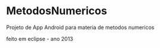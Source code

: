 # MetodosNumericos
Projeto de App Android para materia de metodos numericos

feito em eclipse - ano 2013
